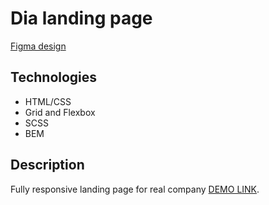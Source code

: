 # Dia landing page
[Figma design](https://www.figma.com/file/7qwsWggv9BAxMi2VPhBuPr/Air-(formerly-Dia)?node-id=9138%3A35)
## Technologies
- HTML/CSS
- Grid and Flexbox
- SCSS
- BEM

## Description
Fully responsive landing page for real company
[DEMO LINK](https://vladdyrenkov.github.io/layout_dia/).



